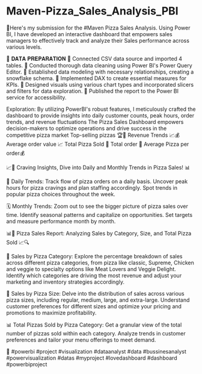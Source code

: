# Maven-Pizza_Sales_Analysis_PBI
🚀Here's my submission for the #Maven Pizza Sales Analysis. Using Power BI, I have developed an interactive dashboard that empowers sales managers to effectively track and analyze their Sales performance across various levels.

📌 𝐃𝐀𝐓𝐀 𝐏𝐑𝐄𝐏𝐀𝐑𝐀𝐓𝐈𝐎𝐍 🔹 Connected CSV data source and imported 4 tables. 🔹 Conducted thorough data cleaning using Power BI's Power Query Editor. 🔹 Established data modeling with necessary relationships, creating a snowflake schema. 🔹 Implemented DAX to create essential measures for KPIs. 🔹 Designed visuals using various chart types and incorporated slicers and filters for data exploration. 🔹 Published the report to the Power BI service for accessibility.

Exploration: By utilizing PowerBI's robust features, I meticulously crafted the dashboard to provide insights into daily customer counts, peak hours, order trends, and revenue fluctuations The Pizza Sales Dashboard empowers decision-makers to optimize operations and drive success in the competitive pizza market Top-selling pizzas 🏆🍕 Revenue Trends 📈💰 Average order value 📈 Total Pizza Sold 🍕 Total order 🍱 Average Pizza per order💰

📈🍕 Craving Insights, Dive into Daily and Monthly Trends in Pizza Sales! 📊

📅 Daily Trends: Track flow of pizza orders on a daily basis. Uncover peak hours for pizza cravings and plan staffing accordingly. Spot trends in popular pizza choices throughout the week.

🗓️ Monthly Trends: Zoom out to see the bigger picture of pizza sales over time. Identify seasonal patterns and capitalize on opportunities. Set targets and measure performance month by month.

📊🍕 Pizza Sales Report: Analyzing Sales by Category, Size, and Total Pizza Sold 📈🔍

🍕 Sales by Pizza Category: Explore the percentage breakdown of sales across different pizza categories, from pizza like classic, Supreme, Chicken and veggie to specialty options like Meat Lovers and Veggie Delight. Identify which categories are driving the most revenue and adjust your marketing and inventory strategies accordingly.

📏 Sales by Pizza Size: Delve into the distribution of sales across various pizza sizes, including regular, medium, large, and extra-large. Understand customer preferences for different sizes and optimize your pricing and promotions to maximize profitability.

📊 Total Pizzas Sold by Pizza Category: Get a granular view of the total number of pizzas sold within each category. Analyze trends in customer preferences and tailor your menu offerings to meet demand.

🚀 #powerbi #project #visualization #dataanalyst #data #bussinesanalyst #powervisualization #datas #myproject #lovedashboard #dashboard #powerbiproject

